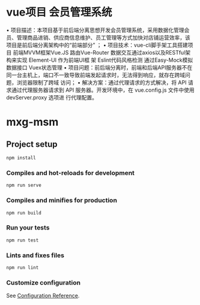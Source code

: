 # vue项目 会员管理系统
• 项目描述：本项目基于前后端分离思想开发会员管理系统，采用数据化管理会员、管理商品进销、供应商信息维护、员工管理等方式加快对店铺运营效率，该
项目是前后端分离架构中的“前端部分” ；
• 项目技术：vue-cli脚手架工具搭建项目 前端MVVM框架Vue.JS 路由Vue-Router 数据交互通过axios以及RESTful架构来实现 Element-UI 作为前端UI框
架 Eslint代码风格检测 通过Easy-Mock模拟数据接口 Vuex状态管理
• 项目问题：前后端分离时，前端和后端API服务器不在同一台主机上，端口不一致导致前端发起请求时，无法得到响应，就存在跨域问题，浏览器限制了跨域
访问；
• 解决方案：通过代理请求的方式解决，将 API 请求通过代理服务器请求到 API 服务器。开发环境中，在 vue.config.js 文件中使用 devServer.proxy 选项进
行代理配置。

# mxg-msm

## Project setup
```
npm install
```

### Compiles and hot-reloads for development
```
npm run serve
```

### Compiles and minifies for production
```
npm run build
```

### Run your tests
```
npm run test
```

### Lints and fixes files
```
npm run lint
```

### Customize configuration
See [Configuration Reference](https://cli.vuejs.org/config/).
